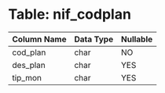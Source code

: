 # Table: nif_codplan

| Column Name | Data Type | Nullable |
|-------------|-----------|----------|
| cod_plan | char | NO |
| des_plan | char | YES |
| tip_mon | char | YES |
